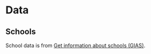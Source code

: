 # Data

## Schools

School data is from [Get information about schools (GIAS)](https://get-information-schools.service.gov.uk/).
